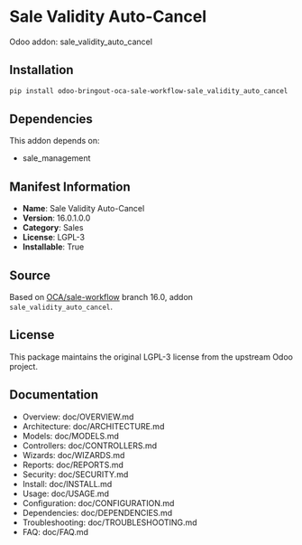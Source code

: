 # Sale Validity Auto-Cancel

Odoo addon: sale_validity_auto_cancel

## Installation

```bash
pip install odoo-bringout-oca-sale-workflow-sale_validity_auto_cancel
```

## Dependencies

This addon depends on:
- sale_management

## Manifest Information

- **Name**: Sale Validity Auto-Cancel
- **Version**: 16.0.1.0.0
- **Category**: Sales
- **License**: LGPL-3
- **Installable**: True

## Source

Based on [OCA/sale-workflow](https://github.com/OCA/sale-workflow) branch 16.0, addon `sale_validity_auto_cancel`.

## License

This package maintains the original LGPL-3 license from the upstream Odoo project.

## Documentation

- Overview: doc/OVERVIEW.md
- Architecture: doc/ARCHITECTURE.md
- Models: doc/MODELS.md
- Controllers: doc/CONTROLLERS.md
- Wizards: doc/WIZARDS.md
- Reports: doc/REPORTS.md
- Security: doc/SECURITY.md
- Install: doc/INSTALL.md
- Usage: doc/USAGE.md
- Configuration: doc/CONFIGURATION.md
- Dependencies: doc/DEPENDENCIES.md
- Troubleshooting: doc/TROUBLESHOOTING.md
- FAQ: doc/FAQ.md
